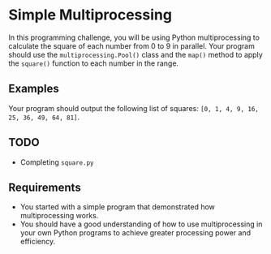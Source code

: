 # Simple Multiprocessing

In this programming challenge, you will be using Python multiprocessing to calculate the square of each number from 0 to 9 in parallel. Your program should use the `multiprocessing.Pool()` class and the `map()` method to apply the `square()` function to each number in the range.

## Examples

Your program should output the following list of squares: `[0, 1, 4, 9, 16, 25, 36, 49, 64, 81]`.

## TODO

- Completing `square.py`

## Requirements

- You started with a simple program that demonstrated how multiprocessing works.
- You should have a good understanding of how to use multiprocessing in your own Python programs to achieve greater processing power and efficiency.